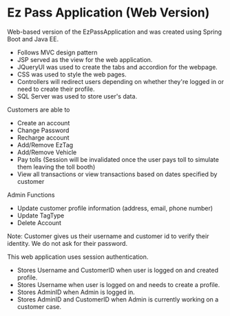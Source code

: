 # Ez Pass Application (Web Version)
Web-based version of the EzPassApplication and was created using Spring Boot and Java EE.

- Follows MVC design pattern
- JSP served as the view for the web application.
- JQueryUI was used to create the tabs and accordion for the webpage.
- CSS was used to style the web pages.
- Controllers will redirect users depending on whether they're logged in or need to create their profile.
- SQL Server was used to store user's data.

Customers are able to
- Create an account
- Change Password
- Recharge account
- Add/Remove EzTag 
- Add/Remove Vehicle
- Pay tolls (Session will be invalidated once the user pays toll to simulate them leaving the toll booth)
- View all transactions or view transactions based on dates specified by customer

Admin Functions
- Update customer profile information (address, email, phone number) 
- Update TagType
- Delete Account 

Note: Customer gives us their username and customer id to verify their identity. We do not ask for their password.

This web application uses session authentication.
- Stores Username and CustomerID when user is logged on and created profile. 
- Stores Username when user is logged on and needs to create a profile.
- Stores AdminID when Admin is logged in.
- Stores AdminID and CustomerID when Admin is currently working on a customer case.

